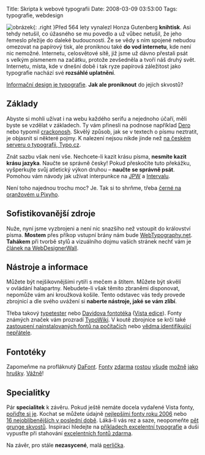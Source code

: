 Title: Skripta k webové typografii
Date: 2008-03-09 03:53:00
Tags: typografie, webdesign

![obrázek](|filename|/images/54.jpg){: .right }Před 564 lety vynalezl Honza Gutenberg **knihtisk**. Asi tehdy netušil, co úžasného se mu povedlo a už vůbec netušil, že jeho řemeslo přežije do daleké budoucnosti. Že se vědy s ním spojené nebudou omezovat na papírový tisk, ale proniknou také **do vod internetu**, kde není nic nemožné. Internetu, celosvětové sítě, již jsme už dávno přestali psát s velkým písmenem na začátku, protože zevšedněla a tvoří náš druhý svět. Internetu, místa, kde v dnešní době i tak ryze papírová záležitost jako typografie nachází své **rozsáhlé uplatnění**.

[Informační design je typografie](http://interval.cz/clanky/webdesign-je-z-95-typografie-zakladni-myslenky/). **Jak ale proniknout** do jejích skvostů?

## Základy

Abyste si mohli užívat i na webu každého serifu a nejednoho účaří, měli byste se vzdělat v základech. Ty vám přinesli na podnose například [Dero](http://typografie.dero.name/) nebo typomil [crackonosh](http://www.typomil.com/). Skvělý způsob, jak se v textech o písmu neztratit, je objasnit si některé pojmy. K nalezení nejsou nikde jinde než [na českém serveru o typografii, Typo.cz](http://www.typo.cz/_typo/typo-normy-slovnik.html).

Znát sazbu však není vše. Nechcete-li kazit krásu písma, **nesmíte kazit krásu jazyka**. Naučte se správně česky! Pokud přeskočíte tuto překážku, vyšperkujte svůj atletický výkon druhou – **naučte se správně psát**. Pomohou vám návody jak užívat interpunkce na [JPW](http://www.jakpsatweb.cz/interpunkce.html) a [Intervalu](http://interval.cz/clanky/webdesignerovy-poznamky-z-typografie/).

Není toho najednou trochu moc? Je. Tak si to shrňme, třeba [černé na oranžovém u Pixyho](http://www.pixy.cz/pixylophone/2003_02_archiv.html#1046432237).

## Sofistikovanější zdroje

Nuže, nyní jsme vyzbrojeni a není nic snazšího než vstoupit do království písma. **Mostem** přes příkop vstupní brány nám bude [WebTypography­.net](http://webtypography.net/toc/). **Tahákem** při tvorbě stylů a vizuálního dojmu vašich stránek nechť vám je [článek na WebDesignerWall](http://www.webdesignerwall.com/tutorials/typographic-contrast-flow/).

## Nástroje a informace

Můžete být nejšikovnějšími rytíři s mečem a štítem. Můžete být skvělí v ovládání halapartny. Nebudete-li však těmito zbraněmi disponovat, nepomůže vám ani kroužková košile. Tento odstavec vás tedy provede zbrojnicí a dle svého uvážení si **naberte nástroje, jaké se vám zlíbí**.

Třeba takový [typetester](http://typetester.maratz.com/) nebo [Davidova fontotéka](http://www.dgx.cz/tools/fonts/) ([Vista edice](http://www.dgx.cz/tools/fonts/vista.php)). Fonty známých značek vám prozradí [TypoWiki](http://www.typografie.info/typowiki/index.php?title=Hausschrift-Liste_Unternehmen-zu-Schrift). V koutě zbrojnice se krčí také [zastoupení nainstalovaných fontů na počítačích](http://www.codestyle.org/css/font-family/sampler-CombinedResults.shtml)
nebo [vědma identifikující nepřátele](http://www.myfonts.com/WhatTheFont/).

## Fontotéky

Zapomeňme na profláknutý [DaFont](http://www.dafont.com/). [Fonty](http://www.creamundo.com/index.php?lang=en) [zdarma](http://www.abstractfonts.com/) [rostou](http://betterfonts.com/) [všude](http://www.fontfinder.ws/) [možně](http://www.fonts500.com/) [jako](http://www.fawnt.com/) [hrušky](http://www.identifont.com/free-fonts.html). [Vážně](http://www.designerinaction.de/fonts/)!

## Specialitky

Pár **specialitek** k závěru. Pokud ještě nemáte docela vydařené Vista fonty, [pořiďte si je](http://jeffmilner.com/index.php/2005/07/30/windows-vista-fonts-now-available/). Kochat se můžete údajně [nejlepšími fonty roku 2006](http://www.myfonts.com/newsletters/sp/200701.html) nebo [16 nejoblíbeněj­ších v poslední době](http://www.inspirationbit.com/16-best-loved-font-bits-in-web-design/). Láká-li vás rez a saze, neopomeňte [pět grunge skvostů](http://www.bittbox.com/freebies/5-excellent-free-grunge-fonts/). Inspiraci hledejte na [příkladech excelentní typografie](http://ilovetypography.com/2007/09/19/15-excellent-examples-of-web-typography/) a duši vypusťte při stahování [excelentních fontů zdarma](http://www.alvit.de/blog/article/20-best-license-free-official-fonts).

Na závěr, pro stále **nezasycené**, malá [perlička](http://cg.scs.carleton.ca/~luc/original2fonts.html).